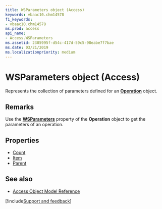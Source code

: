 ```yaml
---
title: WSParameters object (Access)
keywords: vbaac10.chm14578
f1_keywords:
- vbaac10.chm14578
ms.prod: access
api_name:
- Access.WSParameters
ms.assetid: 2305995f-d54c-417d-59c5-98eabe7f7bae
ms.date: 03/21/2019
ms.localizationpriority: medium
---
```



# WSParameters object (Access)

Represents the collection of parameters defined for an **[Operation](Access.Operation.md)** object.


## Remarks

Use the **[WSParameters](Access.Operation.WSParameters.md)** property of the **Operation** object to get the parameters of an operation.


## Properties

- [Count](Access.WSParameters.Count.md)
- [Item](Access.WSParameters.Item.md)
- [Parent](Access.WSParameters.Parent.md)

## See also

- [Access Object Model Reference](overview/Access/object-model.md)


[!include[Support and feedback](~/includes/feedback-boilerplate.md)]
